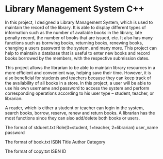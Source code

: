 # Library Management System C++

In this project, I designed a Library Management System, which is used to maintain the record of the library. It is able to display different types of information such as the number of available books in the library, late penalty record, the number of books that are issued, etc. It also has many functions such as borrwing books, returning books, renewing books, changing a users password to the system, and many more. This project can help to maintain a database that is useful to enter new books and record books borrowed by the members, with the respective submission dates. 

This project allows the librarian to be able to maintain library resources in a more efficient and convenient way, helping save their time.
However, it is also beneficial for students and teachers because they can keep track of the availability of all books in a store. In this project, a user will be able to use his own username and password to access the system and perform corresponding operations according to
his user type – student, teacher, or librarian. 

A reader, which is either a student or teacher can login in the system, search books, borrow, reserve, renew and return books. A librarian has the most functions since they can also add/delete both books or users.


The format of stduent.txt
Role(0=student, 1=teacher, 2=librarian)  user_name   password

The format of book.txt
ISBN    Title  Author  Category 

The format of copy.txt
ISBN ID
